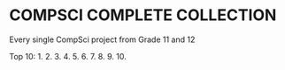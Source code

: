 # COMPSCI COMPLETE COLLECTION
Every single CompSci project from Grade 11 and 12

Top 10:
1.
2.
3.
4.
5.
6.
7.
8.
9.
10.
